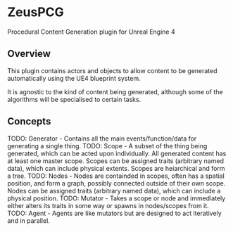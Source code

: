 ZeusPCG
=======

Procedural Content Generation plugin for Unreal Engine 4

Overview
--------

This plugin contains actors and objects to allow content to be generated automatically using the UE4 blueprint system.

It is agnostic to the kind of content being generated, although some of the algorithms will be specialised to certain tasks.

Concepts
--------

TODO: Generator - Contains all the main events/function/data for generating a single thing.
TODO: Scope - A subset of the thing being generated, which can be acted upon individually. All generated content has at least one master scope. Scopes can be assigned traits (arbitrary named data), which can include physical extents. Scopes are heiarchical and form a tree.
TODO: Nodes - Nodes are containded in scopes, often has a spatial position, and form a graph, possibly connected outside of their own scope. Nodes can be assigned traits (arbitrary named data), which can include a physical position.
TODO: Mutator - Takes a scope or node and immediately either alters its traits in some way or spawns in nodes/scopes from it.
TODO: Agent - Agents are like mutators but are designed to act iteratively and in parallel.
